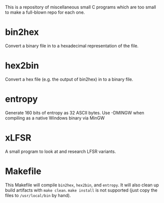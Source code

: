 This is a repository of miscellaneous small C programs which are too small
to make a full-blown repo for each one.

# bin2hex

Convert a binary file in to a hexadecimal representation of the file.

# hex2bin

Convert a hex file (e.g. the output of bin2hex) in to a binary file.

# entropy

Generate 160 bits of entropy as 32 ASCII bytes.  Use -DMINGW when
compiling as a native Windows binary via MinGW

# xLFSR

A small program to look at and research LFSR variants.

# Makefile

This Makefile will compile `bin2hex`, `hex2bin`, and `entropy`.  It will
also clean up build artifacts with `make clean`.  `make install` is not
supported (just copy the files to `/usr/local/bin` by hand).

